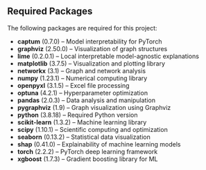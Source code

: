 ## Required Packages

The following packages are required for this project:

- **captum** (0.7.0) – Model interpretability for PyTorch  
- **graphviz** (2.50.0) – Visualization of graph structures  
- **lime** (0.2.0.1) – Local interpretable model-agnostic explanations  
- **matplotlib** (3.7.5) – Visualization and plotting library  
- **networkx** (3.1) – Graph and network analysis  
- **numpy** (1.23.1) – Numerical computing library  
- **openpyxl** (3.1.5) – Excel file processing  
- **optuna** (4.2.1) – Hyperparameter optimization  
- **pandas** (2.0.3) – Data analysis and manipulation  
- **pygraphviz** (1.9) – Graph visualization using Graphviz  
- **python** (3.8.18) – Required Python version  
- **scikit-learn** (1.3.2) – Machine learning library  
- **scipy** (1.10.1) – Scientific computing and optimization  
- **seaborn** (0.13.2) – Statistical data visualization  
- **shap** (0.41.0) – Explainability of machine learning models  
- **torch** (2.2.2) – PyTorch deep learning framework  
- **xgboost** (1.7.3) – Gradient boosting library for ML 
